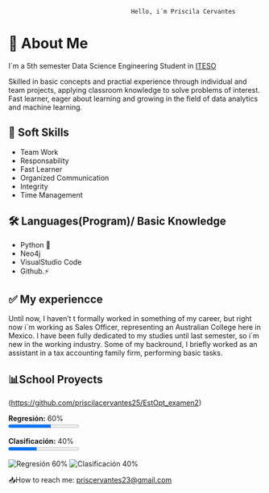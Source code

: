                                       Hello, i´m Priscila Cervantes
# 🚀 About Me
I´m a 5th semester Data Science Engineering Student in [ITESO](https://www.iteso.mx/)

Skilled in basic concepts and practial experience through individual and team projects, applying classroom knowledge to solve problems of interest. 
Fast learner, eager about learning and growing in the field of data analytics and machine learning.

## 📌 Soft Skills
-  Team Work  
-  Responsability  
-  Fast Learner
-  Organized Communication
-  Integrity
-  Time Management 

## 🛠️ Languages(Program)/ Basic Knowledge 
- Python 🐍
- Neo4j
- VisualStudio Code
- Github.⚡

## ✅ My experiencce
Until now, I haven’t t formally worked in something of my career, but right now i´m working as Sales Officer, representing an Australian College here in Mexico. I have been fully dedicated to
my studies until last semester, so i´m new in the working industry. Some of my backround, I briefly worked as an assistant in a tax accounting family firm, performing basic tasks.

## 📊School Proyects

(https://github.com/priscilacervantes25/EstOpt_examen2)


<p>
  <b>Regresión:</b> 60%<br>
  <progress value="60" max="100"></progress>
</p>
<p>
  <b>Clasificación:</b> 40%<br>
  <progress value="40" max="100"></progress>
</p>

![Regresión 60%](https://img.shields.io/badge/Regresión-60%25-blue)
![Clasificación 40%](https://img.shields.io/badge/Clasificación-40%25-green)







📥How to reach me: priscervantes23@gmail.com

